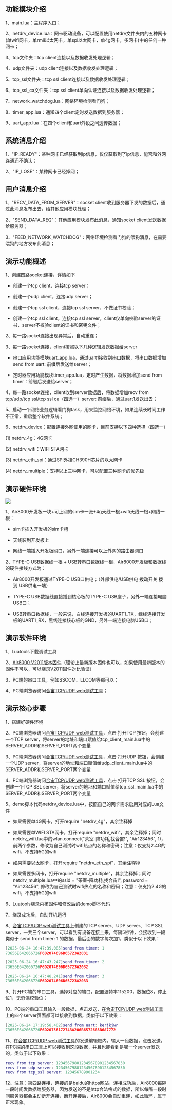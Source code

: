 ## 功能模块介绍

1、main.lua：主程序入口；

2、netdrv_device.lua：网卡驱动设备，可以配置使用netdrv文件夹内的五种网卡(单wifi网卡，单rmii以太网卡，单spi以太网卡，单4g网卡，多网卡)中的任何一种网卡；

3、tcp文件夹：tcp client连接以及数据收发处理逻辑；

4、udp文件夹：udp client连接以及数据收发处理逻辑；

5、tcp_ssl文件夹：tcp ssl client连接以及数据收发处理逻辑；

6、tcp_ssl_ca文件夹：tcp ssl client单向认证连接以及数据收发处理逻辑；

7、network_watchdog.lua：网络环境检测看门狗；

8、timer_app.lua：通知四个client定时发送数据到服务器；

9、uart_app.lua：在四个client和uart外设之间透传数据；



## 系统消息介绍

1、"IP_READY"：某种网卡已经获取到ip信息，仅仅获取到了ip信息，能否和外网连通还不确认；

2、"IP_LOSE"：某种网卡已经掉网；



## 用户消息介绍

1、"RECV_DATA_FROM_SERVER"：socket client收到服务器下发的数据后，通过此消息发布出去，给其他应用模块处理；

2、"SEND_DATA_REQ"：其他应用模块发布此消息，通知socket client发送数据给服务器；

3、"FEED_NETWORK_WATCHDOG"：网络环境检测看门狗的喂狗消息，在需要喂狗的地方发布此消息；



## 演示功能概述

1、创建四路socket连接，详情如下

- 创建一个tcp client，连接tcp server；

- 创建一个udp client，连接udp server；

- 创建一个tcp ssl client，连接tcp ssl server，不做证书校验；

- 创建一个tcp ssl client，连接tcp ssl server，client仅单向校验server的证书，server不校验client的证书和密钥文件；

2、每一路socket连接出现异常后，自动重连；

3、每一路socket连接，client按照以下几种逻辑发送数据给server

- 串口应用功能模块uart_app.lua，通过uart1接收到串口数据，将串口数据增加send from uart: 前缀后发送给server；

- 定时器应用功能模块timer_app.lua，定时产生数据，将数据增加send from timer：前缀后发送给server；

4、每一路socket连接，client收到server数据后，将数据增加recv from tcp/udp/tcp ssl/tcp ssl ca（四选一）server: 前缀后，通过uart1发送出去；

5、启动一个网络业务逻辑看门狗task，用来监控网络环境，如果连续长时间工作不正常，重启整个软件系统；

6、netdrv_device：配置连接外网使用的网卡，目前支持以下四种选择（四选一）

   (1) netdrv_4g：4G网卡

   (2) netdrv_wifi：WIFI STA网卡

   (3) netdrv_eth_spi：通过SPI外挂CH390H芯片的以太网卡

   (4) netdrv_multiple：支持以上三种网卡，可以配置三种网卡的优先级




## 演示硬件环境

![](https://docs.openluat.com/air8000/luatos/app/image/netdrv_multi.jpg)

1、Air8000开发板一块+可上网的sim卡一张+4g天线一根+wifi天线一根+网线一根：

- sim卡插入开发板的sim卡槽

- 天线装到开发板上

- 网线一端插入开发板网口，另外一端连接可以上外网的路由器网口

2、TYPE-C USB数据线一根 + USB转串口数据线一根，Air8000开发板和数据线的硬件接线方式为：

- Air8000开发板通过TYPE-C USB口供电；（外部供电/USB供电 拨动开关 拨到 USB供电一端）

- TYPE-C USB数据线直接插到核心板的TYPE-C USB座子，另外一端连接电脑USB口；

- USB转串口数据线，一般来说，白线连接开发板的UART1_TX，绿线连接开发板的UART1_RX，黑线连接核心板的GND，另外一端连接电脑USB口；


## 演示软件环境

1、Luatools下载调试工具

2、[Air8000 V2011版本固件](https://docs.openluat.com/air8000/luatos/firmware/)（理论上最新版本固件也可以，如果使用最新版本的固件不可以，可以烧录V2011固件对比验证）

3、PC端的串口工具，例如SSCOM、LLCOM等都可以；

4、PC端浏览器访问[合宙TCP/UDP web测试工具](https://netlab.luatos.com/)；


## 演示核心步骤

1、搭建好硬件环境

2、PC端浏览器访问[合宙TCP/UDP web测试工具](https://netlab.luatos.com/)，点击 打开TCP 按钮，会创建一个TCP server，将server的地址和端口赋值给tcp_client_main.lua中的SERVER_ADDR和SERVER_PORT两个变量

3、PC端浏览器访问[合宙TCP/UDP web测试工具](https://netlab.luatos.com/)，点击 打开UDP 按钮，会创建一个UDP server，将server的地址和端口赋值给udp_client_main.lua中的SERVER_ADDR和SERVER_PORT两个变量

4、PC端浏览器访问[合宙TCP/UDP web测试工具](https://netlab.luatos.com/)，点击 打开TCP SSL 按钮，会创建一个TCP SSL server，将server的地址和端口赋值给tcp_ssl_main.lua中的SERVER_ADDR和SERVER_PORT两个变量

5、demo脚本代码netdrv_device.lua中，按照自己的网卡需求启用对应的Lua文件

- 如果需要单4G网卡，打开require "netdrv_4g"，其余注释掉

- 如果需要单WIFI STA网卡，打开require "netdrv_wifi"，其余注释掉；同时netdrv_wifi.lua中的wlan.connect("茶室-降功耗,找合宙!", "Air123456", 1)，前两个参数，修改为自己测试时wifi热点的名称和密码；注意：仅支持2.4G的wifi，不支持5G的wifi

- 如果需要以太网卡，打开require "netdrv_eth_spi"，其余注释掉

- 如果需要多网卡，打开require "netdrv_multiple"，其余注释掉；同时netdrv_multiple.lua中的ssid = "茶室-降功耗,找合宙!", password = "Air123456", 修改为自己测试时wifi热点的名称和密码；注意：仅支持2.4G的wifi，不支持5G的wifi

6、Luatools烧录内核固件和修改后的demo脚本代码

7、烧录成功后，自动开机运行

8、[合宙TCP/UDP web测试工具](https://netlab.luatos.com/)上创建的TCP server、UDP server、TCP SSL server，一共三个server，可以看到有设备连接上来，每隔5秒钟，会接收到一段类似于 send from timer: 1 的数据，最后面的数字每次加1，类似于以下效果：

``` lua
[2025-06-24 16:47:39.085]send from timer: 1
73656E642066726F6D2074696D65723A2031

[2025-06-24 16:47:43.247]send from timer: 2
73656E642066726F6D2074696D65723A2032

[2025-06-24 16:47:48.241]send from timer: 3
73656E642066726F6D2074696D65723A2033
```


9、打开PC端的串口工具，选择对应的端口，配置波特率115200，数据位8，停止位1，无奇偶校验位；

10、PC端的串口工具输入一段数据，点击发送，在[合宙TCP/UDP web测试工具](https://netlab.luatos.com/)上的四个server页面都可以接收到数据，类似于以下效果：

``` lua
[2025-06-24 17:19:58.402]send from uart: kerjkjwr
73656E642066726F6D20756172743A206B65726A6B6A7772
```

11、在[合宙TCP/UDP web测试工具](https://netlab.luatos.com/)的发送编辑框内，输入一段数据，点击发送，在PC端的串口工具上可以接收到这段数据，并且也能看到是哪一个server发送的，类似于以下效果：

``` lua
recv from tcp server: 123456798012345678901234567830
recv from udp server: 123456798012345678901234567830   
recv from tcp_ssl server: 123456789901234
```

12、注意：第四路连接，连接的是baidu的https网站，连接成功后，Air8000每隔一段时间发数据给服务器，因为发送的不是http合法格式的数据，所以每隔一段时间服务器都会主动断开连接，断开连接后，Air8000会自动重连，如此循环，属于正常现象。
